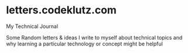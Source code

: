 # letters.codeklutz.com

My Technical Journal

Some Random letters & ideas I write to myself about technical topics and why learning a particular technology or concept might be helpful
